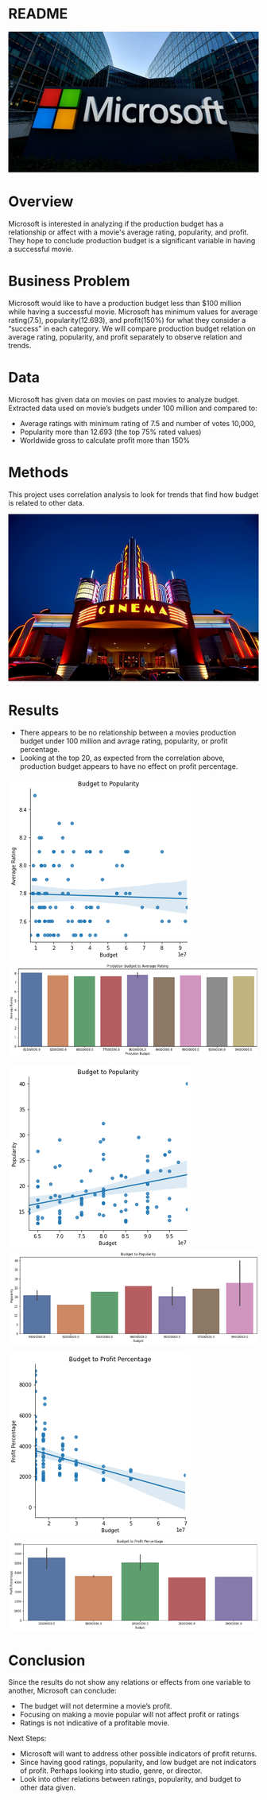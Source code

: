 # README

![cinema](img\microsoftimg.png)

# Overview

Microsoft is interested in analyzing if the production budget has a relationship or affect with a movie's average rating, popularity, and profit. They hope to conclude production budget is a significant variable in having a successful movie. 

# Business Problem

Microsoft would like to have a production budget less than $100 million while having a successful movie. Microsoft has minimum values for  average rating(7.5), popularity(12.693), and profit(150%) for what they consider a “success” in each category. We will compare production budget relation on average rating, popularity, and profit separately to observe relation and trends. 
 

# Data

Microsoft has given data on movies on past movies to analyze budget. Extracted data used on movie’s budgets under 100 million and compared to:
 - Average ratings with minimum rating of 7.5 and number of votes 10,000, 
 - Popularity more than 12.693 (the top 75% rated values)
 - Worldwide gross to calculate profit more than 150%


# Methods

This project uses correlation analysis to look for trends that find how budget is related to other data. 

![cinema](img\cinemaimg.png)

# Results

 - There appears to be no relationship between a movies production budget under 100 million and avrage rating, popularity, or profit percentage. 
 - Looking at the top 20, as expected from the correlation above, production budget appears to have no effect on profit percentage.

![results](img\budg_rating_scatter.png) ![results](img\budg_rating.png) 

![results](img\budg_pop_scatter.png) ![results](img\budg_pop.png) 

 ![results](img\budg_profit_scatter.png) ![results](img\budg_profit.png)

# Conclusion

Since the results do not show any relations or effects from one variable to another, Microsoft can conclude:
 - The budget will not determine a movie’s profit.
 - Focusing on making a movie popular will not affect profit or ratings
 - Ratings is not indicative of a profitable movie. 

Next Steps: 
 - Microsoft will want to address other possible indicators of profit returns.
 - Since having good ratings, popularity, and low budget are not indicators of profit. Perhaps looking into studio, genre, or director. 
 - Look into other relations between ratings, popularity, and budget to other data given. 
